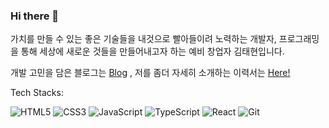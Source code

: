 ### Hi there 👋

<!--
**Unique0902/Unique0902** is a ✨ _special_ ✨ repository because its `README.md` (this file) appears on your GitHub profile.

Here are some ideas to get you started:

- 🔭 I’m currently working on ...
- 🌱 I’m currently learning ...
- 👯 I’m looking to collaborate on ...
- 🤔 I’m looking for help with ...
- 💬 Ask me about ...
- 📫 How to reach me: ...
- 😄 Pronouns: ...
- ⚡ Fun fact: ...
-->
가치를 만들 수 있는 좋은 기술들을 내것으로 빨아들이려 노력하는 개발자, 프로그래밍을 통해 세상에 새로운 것들을 만들어내고자 하는 예비 창업자 김태현입니다.

개발 고민을 담은 블로그는 [Blog](https://velog.io/@rla0591/posts) ,
저를 좀더 자세히 소개하는 이력서는  [Here!]([https://foregoing-neem-ad2.notion.site/Portfolio-fdcf904e17fe4766ac082ec4763271c2?pvs=4](https://foregoing-neem-ad2.notion.site/269793bbd6734addb902b5af30ff6068?pvs=4))

Tech Stacks:

![HTML5](https://img.shields.io/badge/-HTML5-F05032?style=for-the-badge&logo=html5&logoColor=ffffff)
![CSS3](https://img.shields.io/badge/-CSS3-007ACC?style=for-the-badge&logo=css3)
![JavaScript](https://img.shields.io/badge/-JavaScript-%23F7DF1C?style=for-the-badge&logo=javascript&logoColor=000000&labelColor=%23F7DF1C&color=%23FFCE5A)
![TypeScript](https://img.shields.io/badge/-TypeScript-007ACC?style=for-the-badge&logo=typescript&logoColor=white)
![React](https://img.shields.io/badge/-React-222222?style=for-the-badge&logo=react)
![Git](https://img.shields.io/badge/-Git-F05032?style=for-the-badge&logo=git&logoColor=ffffff)
